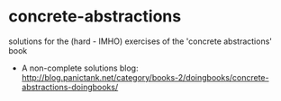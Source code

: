 # concrete-abstractions

solutions for the (hard - IMHO) exercises of the 'concrete abstractions' book

* A non-complete solutions blog:
http://blog.panictank.net/category/books-2/doingbooks/concrete-abstractions-doingbooks/ 
